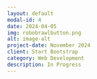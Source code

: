 ```yaml
---
layout: default
modal-id: 4
date: 2024-04-05
img: robobrawlbutton.png
alt: image-alt
project-date: November 2024
client: Start Bootstrap
category: Web Development
description: In Progress
---
```

